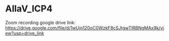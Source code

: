 # AllaV_ICP4
Zoom recording google drive link: https://drive.google.com/file/d/1wUjn120oC0WzkF8cSJtgwTlRBNgMAx9k/view?usp=drive_link
